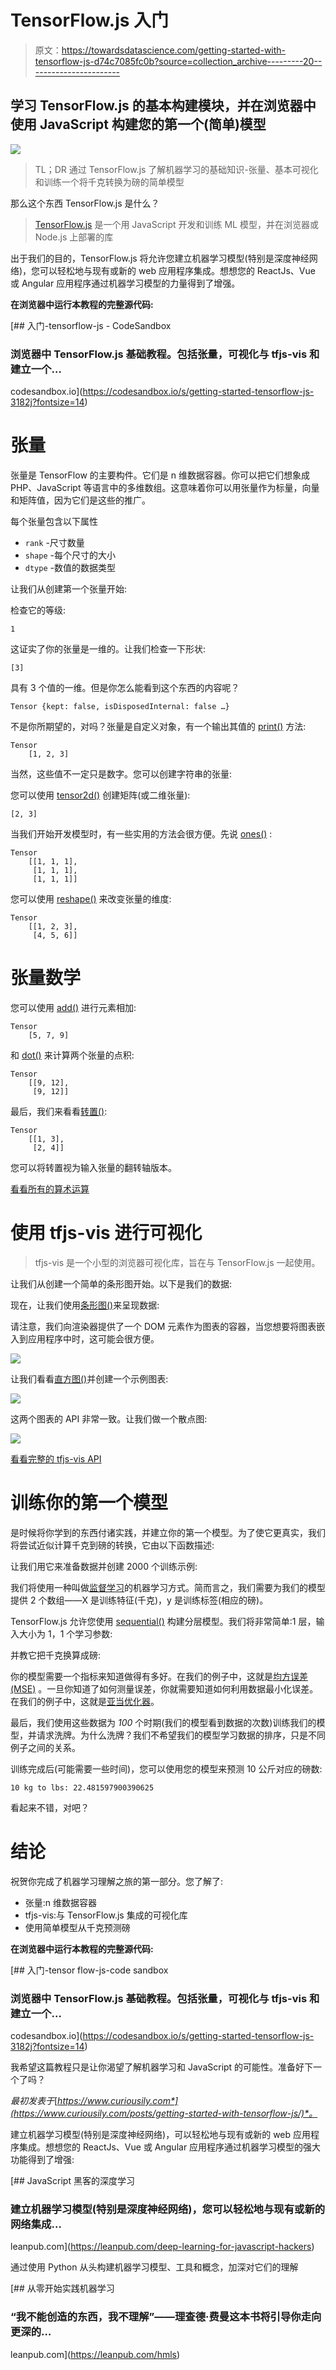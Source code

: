 # TensorFlow.js 入门

> 原文：<https://towardsdatascience.com/getting-started-with-tensorflow-js-d74c7085fc0b?source=collection_archive---------20----------------------->

## 学习 TensorFlow.js 的基本构建模块，并在浏览器中使用 JavaScript 构建您的第一个(简单)模型

![](img/6ecc5f8e3fd6521d3f48ac780fed11c7.png)

> TL；DR 通过 TensorFlow.js 了解机器学习的基础知识-张量、基本可视化和训练一个将千克转换为磅的简单模型

那么这个东西 TensorFlow.js 是什么？

> [TensorFlow.js](https://www.tensorflow.org/js) 是一个用 JavaScript 开发和训练 ML 模型，并在浏览器或 Node.js 上部署的库

出于我们的目的，TensorFlow.js 将允许您建立机器学习模型(特别是深度神经网络)，您可以轻松地与现有或新的 web 应用程序集成。想想您的 ReactJs、Vue 或 Angular 应用程序通过机器学习模型的力量得到了增强。

**在浏览器中运行本教程的完整源代码:**

[](https://codesandbox.io/s/getting-started-tensorflow-js-3182j?fontsize=14) [## 入门-tensorflow-js - CodeSandbox

### 浏览器中 TensorFlow.js 基础教程。包括张量，可视化与 tfjs-vis 和建立一个…

codesandbox.io](https://codesandbox.io/s/getting-started-tensorflow-js-3182j?fontsize=14) 

# 张量

张量是 TensorFlow 的主要构件。它们是 n 维数据容器。你可以把它们想象成 PHP、JavaScript 等语言中的多维数组。这意味着你可以用张量作为标量，向量和矩阵值，因为它们是这些的推广。

每个张量包含以下属性

*   `rank` -尺寸数量
*   `shape` -每个尺寸的大小
*   `dtype` -数值的数据类型

让我们从创建第一个张量开始:

检查它的等级:

```
1
```

这证实了你的张量是一维的。让我们检查一下形状:

```
[3]
```

具有 3 个值的一维。但是你怎么能看到这个东西的内容呢？

```
Tensor {kept: false, isDisposedInternal: false …}
```

不是你所期望的，对吗？张量是自定义对象，有一个输出其值的 [print()](https://js.tensorflow.org/api/latest/#tf.Tensor.print) 方法:

```
Tensor
    [1, 2, 3]
```

当然，这些值不一定只是数字。您可以创建字符串的张量:

您可以使用 [tensor2d()](https://js.tensorflow.org/api/latest/#tensor2d) 创建矩阵(或二维张量):

```
[2, 3]
```

当我们开始开发模型时，有一些实用的方法会很方便。先说 [ones()](https://js.tensorflow.org/api/latest/#ones) :

```
Tensor
    [[1, 1, 1],
     [1, 1, 1],
     [1, 1, 1]]
```

您可以使用 [reshape()](https://js.tensorflow.org/api/latest/#reshape) 来改变张量的维度:

```
Tensor
    [[1, 2, 3],
     [4, 5, 6]]
```

# 张量数学

您可以使用 [add()](https://js.tensorflow.org/api/latest/#add) 进行元素相加:

```
Tensor
    [5, 7, 9]
```

和 [dot()](https://js.tensorflow.org/api/latest/#dot) 来计算两个张量的点积:

```
Tensor
    [[9, 12],
     [9, 12]]
```

最后，我们来看看[转置()](https://js.tensorflow.org/api/latest/#transpose):

```
Tensor
    [[1, 3],
     [2, 4]]
```

您可以将转置视为输入张量的翻转轴版本。

[看看所有的算术运算](https://js.tensorflow.org/api/latest/#Operations-Arithmetic)

# 使用 tfjs-vis 进行可视化

> tfjs-vis 是一个小型的浏览器可视化库，旨在与 TensorFlow.js 一起使用。

让我们从创建一个简单的条形图开始。以下是我们的数据:

现在，让我们使用[条形图()](https://js.tensorflow.org/api_vis/latest/#render.barchart)来呈现数据:

请注意，我们向渲染器提供了一个 DOM 元素作为图表的容器，当您想要将图表嵌入到应用程序中时，这可能会很方便。

![](img/b45837987e63369c4a74f939f8159453.png)

让我们看看[直方图()](https://js.tensorflow.org/api_vis/latest/#render.histogram)并创建一个示例图表:

![](img/6133d2335b9804308cbbc2914abc99b5.png)

这两个图表的 API 非常一致。让我们做一个散点图:

![](img/5e983d028a347d60e575216969e4a0c4.png)

[看看完整的 tfjs-vis API](https://js.tensorflow.org/api_vis/latest/)

# 训练你的第一个模型

是时候将你学到的东西付诸实践，并建立你的第一个模型。为了使它更真实，我们将尝试近似计算千克到磅的转换，它由以下函数描述:

让我们用它来准备数据并创建 2000 个训练示例:

我们将使用一种叫做[监督学习](https://en.wikipedia.org/wiki/Supervised_learning)的机器学习方式。简而言之，我们需要为我们的模型提供 2 个数组——X 是训练特征(千克)，y 是训练标签(相应的磅)。

TensorFlow.js 允许您使用 [sequential()](https://js.tensorflow.org/api/latest/#sequential) 构建分层模型。我们将非常简单:1 层，输入大小为 1，1 个学习参数:

并教它把千克换算成磅:

你的模型需要一个指标来知道做得有多好。在我们的例子中，这就是[均方误差(MSE)](https://en.wikipedia.org/wiki/Mean_squared_error) 。一旦你知道了如何测量误差，你就需要知道如何利用数据最小化误差。在我们的例子中，这就是[亚当优化器](https://js.tensorflow.org/api/latest/#train.adam)。

最后，我们使用这些数据为 *100* 个时期(我们的模型看到数据的次数)训练我们的模型，并请求洗牌。为什么洗牌？我们不希望我们的模型学习数据的排序，只是不同例子之间的关系。

训练完成后(可能需要一些时间)，您可以使用您的模型来预测 10 公斤对应的磅数:

```
10 kg to lbs: 22.481597900390625
```

看起来不错，对吧？

# 结论

祝贺你完成了机器学习理解之旅的第一部分。您了解了:

*   张量:n 维数据容器
*   tfjs-vis:与 TensorFlow.js 集成的可视化库
*   使用简单模型从千克预测磅

**在浏览器中运行本教程的完整源代码:**

[](https://codesandbox.io/s/getting-started-tensorflow-js-3182j?fontsize=14) [## 入门-tensor flow-js-code sandbox

### 浏览器中 TensorFlow.js 基础教程。包括张量，可视化与 tfjs-vis 和建立一个…

codesandbox.io](https://codesandbox.io/s/getting-started-tensorflow-js-3182j?fontsize=14) 

我希望这篇教程只是让你渴望了解机器学习和 JavaScript 的可能性。准备好下一个了吗？

*最初发表于*[*https://www.curiousily.com*](https://www.curiousily.com/posts/getting-started-with-tensorflow-js/)*。*

建立机器学习模型(特别是深度神经网络)，可以轻松地与现有或新的 web 应用程序集成。想想您的 ReactJs、Vue 或 Angular 应用程序通过机器学习模型的强大功能得到了增强:

[](https://leanpub.com/deep-learning-for-javascript-hackers) [## JavaScript 黑客的深度学习

### 建立机器学习模型(特别是深度神经网络)，您可以轻松地与现有或新的网络集成…

leanpub.com](https://leanpub.com/deep-learning-for-javascript-hackers) 

通过使用 Python 从头构建机器学习模型、工具和概念，加深对它们的理解

[](https://leanpub.com/hmls) [## 从零开始实践机器学习

### “我不能创造的东西，我不理解”——理查德·费曼这本书将引导你走向更深的…

leanpub.com](https://leanpub.com/hmls)